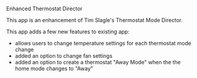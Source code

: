 Enhanced Thermostat Director

This app is an enhancement of Tim Slagle's Thermostat Mode Director. 

This app adds a few new features to existing app:
  - allows users to change temperature settings for each thermostat mode change
  - added an option to change fan settings
  - added an option to create a thermostat "Away Mode" when the the home mode changes to "Away" 
